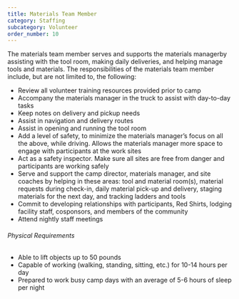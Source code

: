 ```yaml
---
title: Materials Team Member
category: Staffing
subcategory: Volunteer
order_number: 10
---
```

The materials team member serves and supports the materials managerby assisting with the tool room, making daily deliveries, and helping manage tools and materials. The responsibilities of the materials team member include, but are not limited to, the following:

<div><ul><li>Review all volunteer training resources provided prior to camp</li><li>Accompany the materials manager in the truck to assist with day-to-day tasks</li><li>Keep notes on delivery and pickup needs</li><li>Assist in navigation and delivery routes</li><li>Assist in opening and running the tool room</li><li>Add a level of safety, to minimize the materials manager&rsquo;s focus on all the above, while driving. Allows the materials manager more space to engage with participants at the work sites</li><li>Act as a safety inspector. Make sure all sites are free from danger and participants are working safely</li><li>Serve and support the camp director, materials manager, and site coaches by helping in these areas: tool and material room(s), material requests during check-in, daily material pick-up and delivery, staging materials for the next day, and tracking ladders and tools</li><li>Commit to developing relationships with participants, Red Shirts, lodging facility staff, cosponsors, and members of the community</li><li>Attend nightly staff meetings</li></ul><div><h6>Physical Requirements</h6><ul><li>Able to lift objects up to 50 pounds</li><li>Capable of working (walking, standing, sitting, etc.) for 10-14 hours per day</li><li>Prepared to work busy camp days with an average of 5-6 hours of sleep per night</li></ul></div></div>
